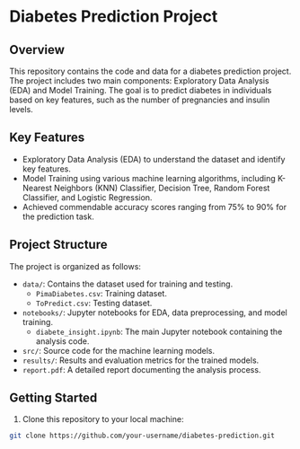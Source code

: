 # Diabetes Prediction Project

## Overview

This repository contains the code and data for a diabetes prediction project. The project includes two main components: Exploratory Data Analysis (EDA) and Model Training. The goal is to predict diabetes in individuals based on key features, such as the number of pregnancies and insulin levels.

## Key Features

- Exploratory Data Analysis (EDA) to understand the dataset and identify key features.
- Model Training using various machine learning algorithms, including K-Nearest Neighbors (KNN) Classifier, Decision Tree, Random Forest Classifier, and Logistic Regression.
- Achieved commendable accuracy scores ranging from 75% to 90% for the prediction task.

## Project Structure

The project is organized as follows:

- `data/`: Contains the dataset used for training and testing.
  - `PimaDiabetes.csv`: Training dataset.
  - `ToPredict.csv`: Testing dataset.
- `notebooks/`: Jupyter notebooks for EDA, data preprocessing, and model training.
  - `diabete_insight.ipynb`: The main Jupyter notebook containing the analysis code.
- `src/`: Source code for the machine learning models.
- `results/`: Results and evaluation metrics for the trained models.
- `report.pdf`: A detailed report documenting the analysis process.

## Getting Started

1. Clone this repository to your local machine:

```bash
git clone https://github.com/your-username/diabetes-prediction.git
